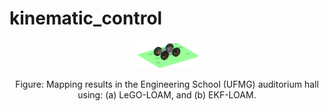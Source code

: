 # kinematic_control

<p align='center'>
	<img src="kinematic_control/images/robot_defs_3d.png" alt="center" width="100"/>
</p>
<p align='center'>
	Figure: Mapping results in the Engineering School (UFMG) auditorium hall using: (a) LeGO-LOAM, and (b) EKF-LOAM.
</p>
